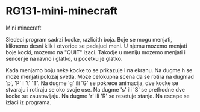 # RG131-mini-minecraft
Mini minecraft

Sledeci program sadrzi kocke, razlicith boja.
Boje se mogu menjati, kliknemo desni klik i otvorice se padajuci meni. U njemu mozemo menjati boje kocki, mozemo na "QUIT" izaci. Takodje u meniju mozemo menjati i sencenje na ravno i glatko, u pocetku je glatko.

Kada menjamo boju neke kocke to se prikazuje i na ekranu.
Na dugme h se moze menjati polozaj svetla.
Moze celokupna scena da se rotira na dugmad 'p', 'P' i 
't' 'T'.
Na dugme 'g' ili 'G' se pokrece animacija, dve kocke se stvaraju i rotiraju se oko svoje ose.
Na dugme 's' ili 'S' se prethodne dve kocke se zaustavljaju.
Na dugme 'r' ili 'R' se resetuje stanje.
Na escape se izlaci iz programa.
